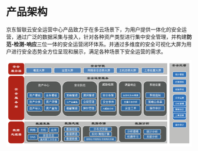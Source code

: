 # 产品架构
京东智联云安全运营中心产品致力于在多云场景下，为用户提供一体化的安全运营，通过广泛的数据采集与接入，针对各种资产类型进行集中安全管理，并构建**防范-检测-响应**三位一体的安全运营闭环体系。并通过多维度的安全可视化大屏为用户进行安全态势全方位呈现和展示，满足各种场景下安全运营的需求。

![](../../../../image/CSoC/CSoC-00-1-1.png)

